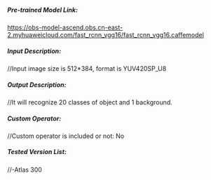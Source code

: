 
##### Pre-trained Model Link:
https://obs-model-ascend.obs.cn-east-2.myhuaweicloud.com/fast_rcnn_vgg16/fast_rcnn_vgg16.caffemodel

##### Input Description:
//Input image size is 512*384, format is YUV420SP_U8

##### Output Description:
//It will recognize 20 classes of object and 1 background.

##### Custom Operator:
//Custom operator is included or not: No

##### Tested Version List:
//-Atlas 300
